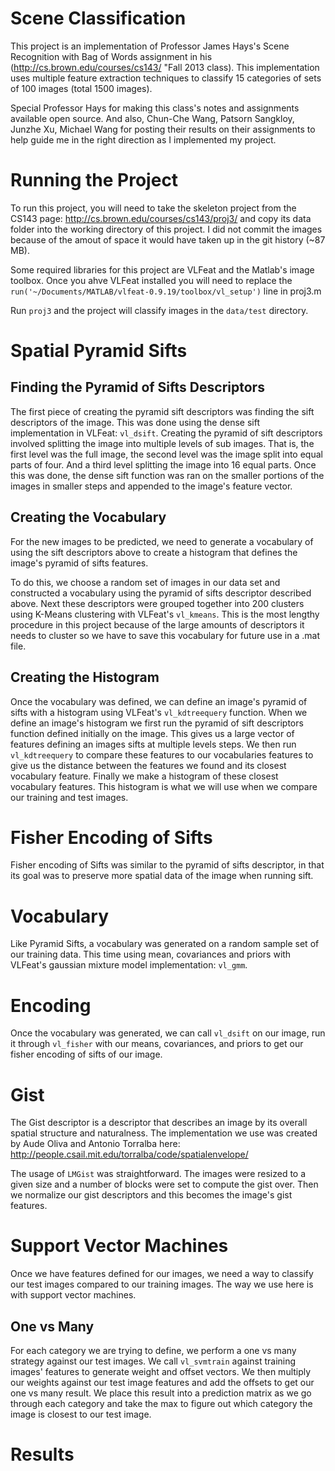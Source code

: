 
Scene Classification  
====================

This project is an implementation of Professor James Hays's Scene Recognition with Bag of Words assignment in his (http://cs.brown.edu/courses/cs143/ "Fall 2013 class). This implementation uses multiple feature extraction techniques to classify 15 categories of sets of 100 images (total 1500 images).

Special Professor Hays for making this class's notes and assignments available open source. And also, Chun-Che Wang, Patsorn Sangkloy, Junzhe Xu, Michael Wang for posting their results on their assignments to help guide me in the right direction as I implemented my project.

Running the Project
===================
To run this project, you will need to take the skeleton project from the CS143 page: http://cs.brown.edu/courses/cs143/proj3/ and copy its data folder into the working directory of this project. I did not commit the images because of the amout of space it would have taken up in the git history (~87 MB). 

Some required libraries for this project are VLFeat and the Matlab's image toolbox. Once you ahve VLFeat installed you will need to replace the `run('~/Documents/MATLAB/vlfeat-0.9.19/toolbox/vl_setup')` line in proj3.m

Run `proj3` and the project will classify images in the `data/test` directory.

Spatial Pyramid Sifts
=====================

Finding the Pyramid of Sifts Descriptors
----------------------------------------
The first piece of creating the pyramid sift descriptors was finding the sift descriptors of the image. This was done using the dense sift implementation in VLFeat: `vl_dsift`. Creating the pyramid of sift descriptors involved splitting the image into multiple levels of sub images. That is, the first level was the full image, the second level was the image split into equal parts of four. And a third level splitting the image into 16 equal parts. Once this was done, the dense sift function was ran on the smaller portions of the images in smaller steps and appended to the image's feature vector.


Creating the Vocabulary
-----------------------
For the new images to be predicted, we need to generate a vocabulary of using the sift descriptors above to create a histogram that defines the image's pyramid of sifts features.

To do this, we choose a random set of images in our data set and constructed a vocabulary using the pyramid of sifts descriptor described above. Next these descriptors were grouped together into 200 clusters using K-Means clustering with VLFeat's `vl_kmeans`. This is the most lengthy procedure in this project because of the large amounts of descriptors it needs to cluster so we have to save this vocabulary for future use in a .mat file.

Creating the Histogram
-----------------------
Once the vocabulary was defined, we can define an image's pyramid of sifts with a histogram using VLFeat's `vl_kdtreequery` function. When we define an image's histogram we first run the pyramid of sift descriptors function defined initially on the image. This gives us a large vector of features defining an images sifts at multiple levels steps. We then run `vl_kdtreequery` to compare these features to our vocabularies features to give us the distance between the features we found and its closest vocabulary feature. Finally we make a histogram of these closest vocabulary features. This histogram is what we will use when we compare our training and test images.
 
Fisher Encoding of Sifts
========================

Fisher encoding of Sifts was similar to the pyramid of sifts descriptor, in that its goal was to preserve more spatial data of the image when running sift.

Vocabulary
==========
Like Pyramid Sifts, a vocabulary was generated on a random sample set of our training data. This time using mean, covariances and priors with VLFeat's gaussian mixture model implementation: `vl_gmm`.

Encoding
========
Once the vocabulary was generated, we can call `vl_dsift` on our image, run it through `vl_fisher` with our means, covariances, and priors to get our fisher encoding of sifts of our image.

Gist
====

The Gist descriptor is a descriptor that describes an image by its overall spatial structure and naturalness. The implementation we use was created by Aude Oliva and Antonio Torralba here: http://people.csail.mit.edu/torralba/code/spatialenvelope/

The usage of `LMGist` was straightforward. The images were resized to a given size and a number of blocks were set to compute the gist over. Then we normalize our gist descriptors and this becomes the image's gist features.


Support Vector Machines
=======================

Once we have features defined for our images, we need a way to classify our test images compared to our training images. The way we use here is with support vector machines. 

One vs Many
-----------

For each category we are trying to define, we perform a one vs many strategy against our test images. We call `vl_svmtrain` against training images' features to generate weight and offset vectors. We then multiply our weights against our test image features and add the offsets to get our one vs many result. We place this result into a prediction matrix as we go through each category and take the max to figure out which category the image is closest to our test image.


Results
=======

